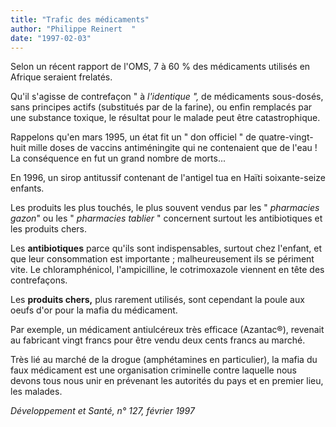 ```yaml
---
title: "Trafic des médicaments"
author: "Philippe Reinert  "
date: "1997-02-03"
---
```


Selon un récent rapport de l'OMS, 7 à 60 % des médicaments utilisés en Afrique seraient frelatés.

Qu'il s'agisse de contrefaçon " à *l'identique ",* de médicaments sous-dosés, sans principes actifs (substitués par de la farine), ou enfin remplacés par une substance toxique, le résultat pour le malade peut être catastrophique.

Rappelons qu'en mars 1995, un état fit un " don officiel " de quatre-vingt-huit mille doses de vaccins antiméningite qui ne contenaient que de l'eau ! La conséquence en fut un grand nombre de morts...

En 1996, un sirop antitussif contenant de l'antigel tua en Haïti soixante-seize enfants.

Les produits les plus touchés, le plus souvent vendus par les " *pharmacies gazon*" ou les " *pharmacies tablier* " concernent surtout les antibiotiques et les produits chers.

Les **antibiotiques** parce qu'ils sont indispensables, surtout chez l'enfant, et que leur consommation est importante ; malheureusement ils se périment vite. Le chloramphénicol, l'ampicilline, le cotrimoxazole viennent en tête des contrefaçons.

Les **produits chers,** plus rarement utilisés, sont cependant la poule aux oeufs d'or pour la mafia du médicament.

Par exemple, un médicament antiulcéreux très efficace (Azantac®), revenait au fabricant vingt francs pour être vendu deux cents francs au marché.

Très lié au marché de la drogue (amphétamines en particulier), la mafia du faux médicament est une organisation criminelle contre laquelle nous devons tous nous unir en prévenant les autorités du pays et en premier lieu, les malades.

*Développement et Santé, n° 127, février 1997*
